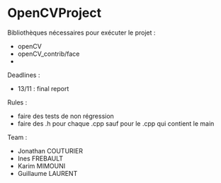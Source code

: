 # OpenCVProject

Bibliothèques nécessaires pour exécuter le projet :
- openCV
- openCV_contrib/face
- 
Deadlines :
- 13/11 : final report

Rules : 
- faire des tests de non régression
- faire des .h pour chaque .cpp sauf pour le .cpp qui contient le main

Team :
- Jonathan COUTURIER
- Ines FREBAULT
- Karim MIMOUNI
- Guillaume LAURENT
